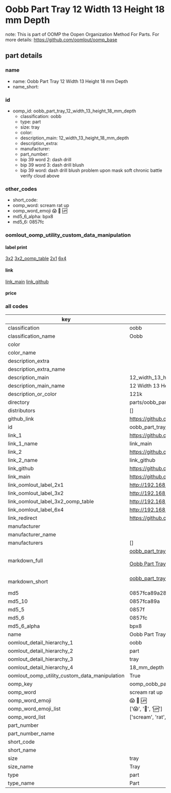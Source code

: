 # Oobb Part Tray 12 Width 13 Height 18 mm Depth  

note: This is part of OOMP the Oopen Organization Method For Parts. For more details: https://github.com/oomlout/oomp_base

##  part details
  







### name
* name: Oobb Part Tray 12 Width 13 Height 18 mm Depth
* name_short: 
### id
* oomp_id: oobb_part_tray_12_width_13_height_18_mm_depth
  * classification: oobb
  * type: part
  * size: tray
  * color: 
  * description_main: 12_width_13_height_18_mm_depth
  * description_extra: 
  * manufacturer: 
  * part_number: 
  * bip 39 word 2: dash drill
  * bip 39 word 3: dash drill blush
  * bip 39 word: dash drill blush problem upon mask soft chronic battle verify cloud above

### other_codes
* short_code: 
* oomp_word: scream rat up
* oomp_word_emoji :scream: :rat: :up:
* md5_6_alpha: bpx8
* md5_6: 0857fc






### oomlout_oomp_utility_custom_data_manipulation
#### label print
[3x2](http://192.168.1.245:1112/?label=oomp%20bpx8)
[3x2_oomp_table](http://192.168.1.108:1112/?label=oomp%20bpx8)
[2x1](http://192.168.1.242:1112/?label=oomp%20bpx8)
[6x4](http://192.168.1.55:1112/?label=oomp%20bpx8)    

#### link

[link_main](https://github.com/oomlout/oomlout_oomp_version_1_messy/tree/main/parts/oobb_part_tray_12_width_13_height_18_mm_depth) [link_github](https://github.com/oomlout/oomlout_oomp_version_1_messy/tree/main/parts/oobb_part_tray_12_width_13_height_18_mm_depth)                             

#### price







### all codes 
| key | value |  
| --- | --- |  
| classification | oobb |  
| classification_name | Oobb |  
| color |  |  
| color_name |  |  
| description_extra |  |  
| description_extra_name |  |  
| description_main | 12_width_13_height_18_mm_depth |  
| description_main_name | 12 Width 13 Height 18 mm Depth |  
| description_or_color | 121k |  
| directory | parts/oobb_part_tray_12_width_13_height_18_mm_depth |  
| distributors | [] |  
| github_link | https://github.com/oomlout/oomlout_oomp_part_src/tree/main/parts/oobb_part_tray_12_width_13_height_18_mm_depth |  
| id | oobb_part_tray_12_width_13_height_18_mm_depth |  
| link_1 | https://github.com/oomlout/oomlout_oomp_version_1_messy/tree/main/parts/oobb_part_tray_12_width_13_height_18_mm_depth |  
| link_1_name | link_main |  
| link_2 | https://github.com/oomlout/oomlout_oomp_version_1_messy/tree/main/parts/oobb_part_tray_12_width_13_height_18_mm_depth |  
| link_2_name | link_github |  
| link_github | https://github.com/oomlout/oomlout_oomp_version_1_messy/tree/main/parts/oobb_part_tray_12_width_13_height_18_mm_depth |  
| link_main | https://github.com/oomlout/oomlout_oomp_version_1_messy/tree/main/parts/oobb_part_tray_12_width_13_height_18_mm_depth |  
| link_oomlout_label_2x1 | http://192.168.1.242:1112/?label=oomp%20bpx8 |  
| link_oomlout_label_3x2 | http://192.168.1.245:1112/?label=oomp%20bpx8 |  
| link_oomlout_label_3x2_oomp_table | http://192.168.1.108:1112/?label=oomp%20bpx8 |  
| link_oomlout_label_6x4 | http://192.168.1.55:1112/?label=oomp%20bpx8 |  
| link_redirect | https://github.com/oomlout/oomlout_oomp_version_1_messy/tree/main/parts/oobb_part_tray_12_width_13_height_18_mm_depth |  
| manufacturer |  |  
| manufacturer_name |  |  
| manufacturers | [] |  
| markdown_full | [oobb_part_tray_12_width_13_height_18_mm_depth](none)<br>[](none)<br>[Oobb Part Tray 12 Width 13 Height 18 Mm Depth](none)<br><br> |  
| markdown_short | [oobb_part_tray_12_width_13_height_18_mm_depth](none)<br><br> |  
| md5 | 0857fca89a2879ca21f77ab63110b9bd |  
| md5_10 | 0857fca89a |  
| md5_5 | 0857f |  
| md5_6 | 0857fc |  
| md5_6_alpha | bpx8 |  
| name | Oobb Part Tray 12 Width 13 Height 18 mm Depth |  
| oomlout_detail_hierarchy_1 | oobb |  
| oomlout_detail_hierarchy_2 | part |  
| oomlout_detail_hierarchy_3 | tray |  
| oomlout_detail_hierarchy_4 | 18_mm_depth |  
| oomlout_oomp_utility_custom_data_manipulation | True |  
| oomp_key | oomp_oobb_part_tray_12_width_13_height_18_mm_depth |  
| oomp_word | scream rat up |  
| oomp_word_emoji | :scream: :rat: :up: |  
| oomp_word_emoji_list | [':scream:', ':rat:', ':up:'] |  
| oomp_word_list | ['scream', 'rat', 'up'] |  
| part_number |  |  
| part_number_name |  |  
| short_code |  |  
| short_name |  |  
| size | tray |  
| size_name | Tray |  
| type | part |  
| type_name | Part |  
